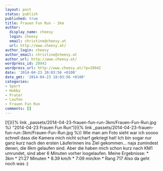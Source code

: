 ```yaml
---
layout: post
status: publish
published: true
title: Frauen Fun Run - 3km
author:
  display_name: cheesy
  login: cheesy
  email: christine@cheesy.at
  url: http://www.cheesy.at/
author_login: cheesy
author_email: christine@cheesy.at
author_url: http://www.cheesy.at/
wordpress_id: 20942
wordpress_url: http://www.cheesy.at/?p=20942
date: '2014-04-23 20:03:56 +0100'
date_gmt: '2014-04-23 18:03:56 +0100'
categories:
- Sport
- Hobby
- Prater
- Laufen
- Frauen Fun Run
comments: []
---
```

[![]({% link _passets/2014-04-23-frauen-fun-run-3km/Frauen-Fun-Run.jpg %} "2014-04-23 Frauen Fun Run")]({% link _passets/2014-04-23-frauen-fun-run-3km/Frauen-Fun-Run.jpg %})
Wie man am Foto sieht war ich soooo schnell dass die Kamera mich nicht scharf gekriegt hat! Ich bin sogar nur ganz kurz nach den ersten Läuferinnen ins Ziel gekommen... naja zumindest denen, die 6km gelaufen sind. Aber die haben mich schon kurz nach KM1 umrundet, sind aber 6 Minuten vorher losgelaufen.
Meine Ergebnisse:
\* 3km
\* 21:27 Minuten
\* 8.39 km/h
\* 7:09 min/km
\* Rang 717
Also da geht noch was :)
